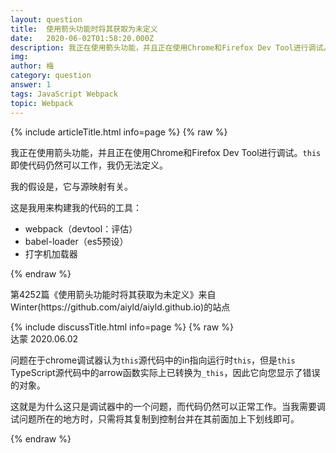 ```yaml
---
layout: question
title:  使用箭头功能时将其获取为未定义
date:   2020-06-02T01:58:20.000Z
description: 我正在使用箭头功能，并且正在使用Chrome和Firefox Dev Tool进行调试。this即使代码仍然可以工作，我仍无法定义。我的假设是，它与源...
img: 
author: 梅
category: question
answer: 1
tags: JavaScript Webpack
topic: Webpack
---
```

<div class="article-root">
  <div class="article">
    {% include articleTitle.html info=page %}
    {% raw %}
    <div class="article-content"><p><font style="vertical-align: inherit;"><font style="vertical-align: inherit;">我正在使用箭头功能，并且正在使用Chrome和Firefox Dev Tool进行调试。</font></font><code>this</code><font style="vertical-align: inherit;"><font style="vertical-align: inherit;">即使代码仍然可以工作，</font><font style="vertical-align: inherit;">我</font><font style="vertical-align: inherit;">仍无法定义。</font></font></p>

<p><font style="vertical-align: inherit;"><font style="vertical-align: inherit;">我的假设是，它与源映射有关。</font></font></p>

<p><font style="vertical-align: inherit;"><font style="vertical-align: inherit;">这是我用来构建我的代码的工具：</font></font></p>

<ul>
<li><font style="vertical-align: inherit;"><font style="vertical-align: inherit;">webpack（devtool：评估）</font></font></li>
<li><font style="vertical-align: inherit;"><font style="vertical-align: inherit;">babel-loader（es5预设）</font></font></li>
<li><font style="vertical-align: inherit;"><font style="vertical-align: inherit;">打字机加载器</font></font></li>
</ul></div>
    {% endraw %}
  </div>
  <p class="winter_mark">第4252篇《使用箭头功能时将其获取为未定义》来自Winter(https://github.com/aiyld/aiyld.github.io)的站点</p>
  <div class="discuss-wrapper">
    {% include discussTitle.html info=page %}
    {% raw %}
    <div class="discuss-list">
    <div class="discuss-item">
        <div class="discuss-parent">
          <div class="discuss-meta">
            <span class="discuss-user">达蒙</span>
            <span class="discuss-time">2020.06.02</span>
          </div>
          <div class="discuss-comment"><p><font style="vertical-align: inherit;"><font style="vertical-align: inherit;">问题在于chrome调试器认为</font></font><code>this</code><font style="vertical-align: inherit;"><font style="vertical-align: inherit;">源代码</font><font style="vertical-align: inherit;">中的</font><font style="vertical-align: inherit;">in指向运行时</font></font><code>this</code><font style="vertical-align: inherit;"><font style="vertical-align: inherit;">，但是</font></font><code>this</code><font style="vertical-align: inherit;"><font style="vertical-align: inherit;"> TypeScript源代码中的arrow函数实际上已转换为</font></font><code>_this</code><font style="vertical-align: inherit;"><font style="vertical-align: inherit;">，因此它向您显示了错误的对象。</font></font></p>

<p><font style="vertical-align: inherit;"><font style="vertical-align: inherit;">这就是为什么这只是调试器中的一个问题，而代码仍然可以正常工作。</font><font style="vertical-align: inherit;">当我需要调试问题所在的地方时，只需将其复制到控制台并在其前面加上下划线即可。</font></font></p></div>
        </div></div>
    </div>
    {% endraw %}
  </div>
<div>
